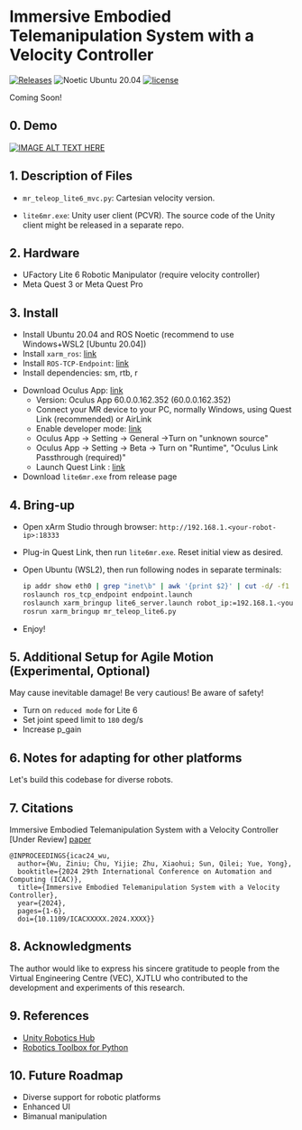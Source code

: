 # Immersive Embodied Telemanipulation System with a Velocity Controller

[![Releases](https://img.shields.io/github/release/Zhefan-Xu/CERLAB-UAV-Autonomy.svg)](https://github.com/RoboDD/usv_autonomy/releases)
![Noetic Ubuntu 20.04](https://github.com/Zhefan-Xu/CERLAB-UAV-Autonomy/actions/workflows/Ubuntu20.04-build.yaml/badge.svg) 
[![license](https://img.shields.io/badge/License-MIT-green.svg)](https://opensource.org/licenses/MIT) 

Coming Soon!

## 0. Demo

[![IMAGE ALT TEXT HERE](https://img.youtube.com/vi/BAV0jQoAaEk/0.jpg)](https://www.youtube.com/embed/BAV0jQoAaEk)

## 1. Description of Files

- ```mr_teleop_lite6_mvc.py```: Cartesian velocity version.
<!-- - ```mr_teleop_lite6_mvj.py```: Joint velocity version. -->
<!-- - ```lite6.urdf```: URDF definitions for UFactory Lite 6 robotic manipulator. -->
<!-- - ```build_lite6.py```: imports Lite 6 URDF model -->
- ```lite6mr.exe```: Unity user client (PCVR). The source code of the Unity client might be released in a separate repo.

## 2. Hardware

- UFactory Lite 6 Robotic Manipulator (require velocity controller)
- Meta Quest 3 or Meta Quest Pro

## 3. Install

- Install Ubuntu 20.04 and ROS Noetic (recommend to use Windows+WSL2 [Ubuntu 20.04])
- Install `xarm_ros`: [link](https://github.com/xArm-Developer/xarm_ros)
- Install `ROS-TCP-Endpoint`: [link](https://github.com/Unity-Technologies/ROS-TCP-Endpoint)
- Install dependencies: sm, rtb, r
<!-- - Copy this file to ```~/.local/lib/python3.8/site-packages/rtbdata/xacro``` -->
- Download Oculus App: [link](https://www.meta.com/gb/quest/setup/)
  - Version: Oculus App 60.0.0.162.352 (60.0.0.162.352) 
  - Connect your MR device to your PC, normally Windows, using Quest Link (recommended) or AirLink
  - Enable developer mode: [link](https://developer.oculus.com/documentation/native/android/mobile-device-setup/?locale=en_GB)
  - Oculus App -> Setting -> General ->Turn on "unknown source"
  - Oculus App -> Setting -> Beta -> Turn on "Runtime", "Oculus Link Passthrough (required)"
  - Launch Quest Link : [link](https://www.meta.com/en-gb/help/quest/articles/headsets-and-accessories/oculus-link/connect-link-with-quest-2/)
- Download ```lite6mr.exe``` from release page

## 4. Bring-up

- Open xArm Studio through browser: `http://192.168.1.<your-robot-ip>:18333`
- Plug-in Quest Link, then run ```lite6mr.exe```. Reset initial view as desired.
- Open Ubuntu (WSL2), then run following nodes in separate terminals:

  ```bash
  ip addr show eth0 | grep "inet\b" | awk '{print $2}' | cut -d/ -f1
  roslaunch ros_tcp_endpoint endpoint.launch
  roslaunch xarm_bringup lite6_server.launch robot_ip:=192.168.1.<your-robot-ip>
  rosrun xarm_bringup mr_teleop_lite6.py
  ```
- Enjoy!
  
## 5. Additional Setup for Agile Motion (Experimental, Optional)

May cause inevitable damage! Be very cautious! Be aware of safety!

- Turn on `reduced mode` for Lite 6
- Set joint speed limit to `180` deg/s
- Increase p_gain


## 6. Notes for adapting for other platforms

Let's build this codebase for diverse robots.

## 7. Citations

Immersive Embodied Telemanipulation System with a Velocity Controller [Under Review]
[paper](https://ieeexplore.ieee.org/)

```
@INPROCEEDINGS{icac24_wu,
  author={Wu, Ziniu; Chu, Yijie; Zhu, Xiaohui; Sun, Qilei; Yue, Yong},
  booktitle={2024 29th International Conference on Automation and Computing (ICAC)}, 
  title={Immersive Embodied Telemanipulation System with a Velocity Controller}, 
  year={2024},
  pages={1-6},
  doi={10.1109/ICACXXXXX.2024.XXXX}}

```

## 8. Acknowledgments

The author would like to express his sincere gratitude to people from the Virtual Engineering Centre (VEC), XJTLU who contributed to the development and experiments of this research.

## 9. References

- [Unity Robotics Hub](https://github.com/Unity-Technologies/Unity-Robotics-Hub/tree/main)
- [Robotics Toolbox for Python](https://github.com/petercorke/robotics-toolbox-python)

## 10. Future Roadmap

- Diverse support for robotic platforms
- Enhanced UI
- Bimanual manipulation

